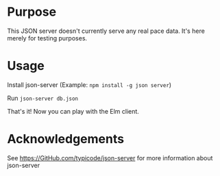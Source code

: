# Purpose
This JSON server doesn't currently serve any real pace data. 
It's here merely for testing purposes.

# Usage
Install json-server (Example: `npm install -g json server`)

Run `json-server db.json`

That's it! Now you can play with the Elm client.

# Acknowledgements
See https://GitHub.com/typicode/json-server for more information about json-server

